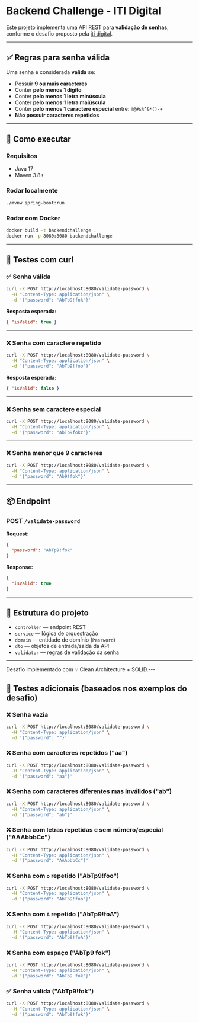 # Backend Challenge - ITI Digital

Este projeto implementa uma API REST para **validação de senhas**, conforme o desafio proposto pela [iti digital](https://github.com/itidigital/backend-challenge).

---

## ✅ Regras para senha válida

Uma senha é considerada **válida** se:

- Possuir **9 ou mais caracteres**
- Conter **pelo menos 1 dígito**
- Conter **pelo menos 1 letra minúscula**
- Conter **pelo menos 1 letra maiúscula**
- Conter **pelo menos 1 caractere especial** entre: `!@#$%^&*()-+`
- **Não possuir caracteres repetidos**

---

## 🚀 Como executar

### Requisitos
- Java 17
- Maven 3.8+

### Rodar localmente
```bash
./mvnw spring-boot:run
```

### Rodar com Docker
```bash
docker build -t backendchallenge .
docker run -p 8080:8080 backendchallenge
```

---

## 🧪 Testes com curl

### ✅ Senha válida
```bash
curl -X POST http://localhost:8080/validate-password \
  -H "Content-Type: application/json" \
  -d '{"password": "AbTp9!fok"}'
```

**Resposta esperada:**
```json
{ "isValid": true }
```

---

### ❌ Senha com caractere repetido
```bash
curl -X POST http://localhost:8080/validate-password \
  -H "Content-Type: application/json" \
  -d '{"password": "AbTp9!foo"}'
```

**Resposta esperada:**
```json
{ "isValid": false }
```

---

### ❌ Senha sem caractere especial
```bash
curl -X POST http://localhost:8080/validate-password \
  -H "Content-Type: application/json" \
  -d '{"password": "AbTp9fokz"}'
```

---

### ❌ Senha menor que 9 caracteres
```bash
curl -X POST http://localhost:8080/validate-password \
  -H "Content-Type: application/json" \
  -d '{"password": "Ab9!fok"}'
```

---

## 📦 Endpoint

### POST `/validate-password`

**Request:**
```json
{
  "password": "AbTp9!fok"
}
```

**Response:**
```json
{
  "isValid": true
}
```

---

## 🧱 Estrutura do projeto

- `controller` — endpoint REST
- `service` — lógica de orquestração
- `domain` — entidade de domínio (`Password`)
- `dto` — objetos de entrada/saída da API
- `validator` — regras de validação da senha

---

Desafio implementado com 💡 Clean Architecture + SOLID.---

## 🧪 Testes adicionais (baseados nos exemplos do desafio)

### ❌ Senha vazia
```bash
curl -X POST http://localhost:8080/validate-password \
  -H "Content-Type: application/json" \
  -d '{"password": ""}'
```

### ❌ Senha com caracteres repetidos ("aa")
```bash
curl -X POST http://localhost:8080/validate-password \
  -H "Content-Type: application/json" \
  -d '{"password": "aa"}'
```

### ❌ Senha com caracteres diferentes mas inválidos ("ab")
```bash
curl -X POST http://localhost:8080/validate-password \
  -H "Content-Type: application/json" \
  -d '{"password": "ab"}'
```

### ❌ Senha com letras repetidas e sem número/especial ("AAAbbbCc")
```bash
curl -X POST http://localhost:8080/validate-password \
  -H "Content-Type: application/json" \
  -d '{"password": "AAAbbbCc"}'
```

### ❌ Senha com `o` repetido ("AbTp9!foo")
```bash
curl -X POST http://localhost:8080/validate-password \
  -H "Content-Type: application/json" \
  -d '{"password": "AbTp9!foo"}'
```

### ❌ Senha com `A` repetido ("AbTp9!foA")
```bash
curl -X POST http://localhost:8080/validate-password \
  -H "Content-Type: application/json" \
  -d '{"password": "AbTp9!foA"}'
```

### ❌ Senha com espaço ("AbTp9 fok")
```bash
curl -X POST http://localhost:8080/validate-password \
  -H "Content-Type: application/json" \
  -d '{"password": "AbTp9 fok"}'
```

### ✅ Senha válida ("AbTp9!fok")
```bash
curl -X POST http://localhost:8080/validate-password \
  -H "Content-Type: application/json" \
  -d '{"password": "AbTp9!fok"}'
```